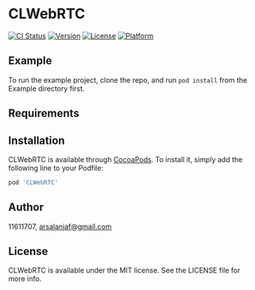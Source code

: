 # CLWebRTC

[![CI Status](https://img.shields.io/travis/11611707/CLWebRTC.svg?style=flat)](https://travis-ci.org/11611707/CLWebRTC)
[![Version](https://img.shields.io/cocoapods/v/CLWebRTC.svg?style=flat)](https://cocoapods.org/pods/CLWebRTC)
[![License](https://img.shields.io/cocoapods/l/CLWebRTC.svg?style=flat)](https://cocoapods.org/pods/CLWebRTC)
[![Platform](https://img.shields.io/cocoapods/p/CLWebRTC.svg?style=flat)](https://cocoapods.org/pods/CLWebRTC)

## Example

To run the example project, clone the repo, and run `pod install` from the Example directory first.

## Requirements

## Installation

CLWebRTC is available through [CocoaPods](https://cocoapods.org). To install
it, simply add the following line to your Podfile:

```ruby
pod 'CLWebRTC'
```

## Author

11611707, arsalanjaf@gmail.com

## License

CLWebRTC is available under the MIT license. See the LICENSE file for more info.
